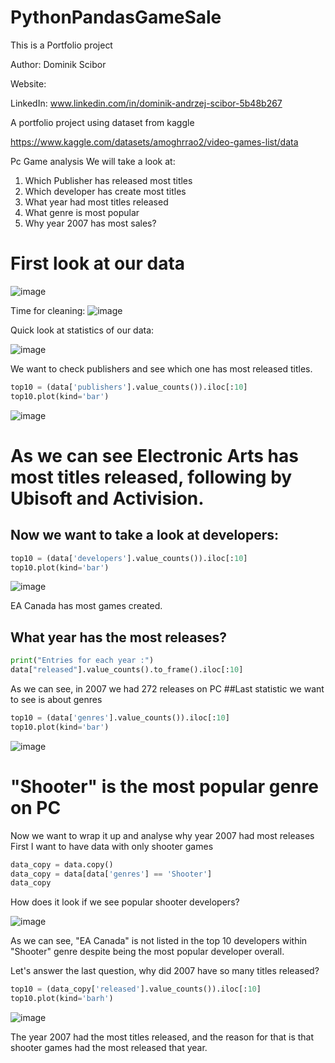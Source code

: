 # PythonPandasGameSale
This is a Portfolio project 

Author: Dominik Scibor

Website:

LinkedIn: www.linkedin.com/in/dominik-andrzej-scibor-5b48b267



A portfolio project using dataset from kaggle

https://www.kaggle.com/datasets/amoghrrao2/video-games-list/data

Pc Game analysis
We will take a look at:
1) Which Publisher has released most titles
2) Which developer has create most titles
3) What year had most titles released
4) What genre is most popular 
5) Why year 2007 has most sales? 


# First look at our data
![image](https://github.com/user-attachments/assets/d4abfb8e-1841-41a7-9bd7-c2ac439081b3)

 Time for cleaning:
 ![image](https://github.com/user-attachments/assets/cf1ecb96-f9ee-4d82-82d0-00b669c0a68d)

Quick look at statistics of our data:

![image](https://github.com/user-attachments/assets/3c6ba864-0832-4d06-9e30-90c7e8a08eb7)

We want to check publishers and see which one has most released titles.
``` python
top10 = (data['publishers'].value_counts()).iloc[:10]
top10.plot(kind='bar')
```
![image](https://github.com/user-attachments/assets/778fd4c7-9b5a-40ff-a04b-14f31f9cff0f)
# As we can see Electronic Arts has most titles released, following by Ubisoft and Activision.

## Now we want to take a look at developers:

``` python
top10 = (data['developers'].value_counts()).iloc[:10]
top10.plot(kind='bar')
```
![image](https://github.com/user-attachments/assets/c4f5fc99-e56e-48d5-8708-b55b434df664)

EA Canada has most games created.

## What year has the most releases?
``` python
print("Entries for each year :")
data["released"].value_counts().to_frame().iloc[:10]
```
As we can see, in 2007 we had 272 releases on PC
##Last statistic we want to see is about genres
``` python
top10 = (data['genres'].value_counts()).iloc[:10]
top10.plot(kind='bar')
```
![image](https://github.com/user-attachments/assets/0819f147-a547-4683-b161-e0dc5bd9f160)

# "Shooter" is the most popular genre on PC

Now we want to wrap it up and analyse why year 2007 had most releases
First I want to have data with only shooter games
``` python
data_copy = data.copy()
data_copy = data[data['genres'] == 'Shooter']
data_copy

```
How does it look if we see popular shooter developers?

![image](https://github.com/user-attachments/assets/6ed1632d-710b-42e6-a7d1-b7c11c184ce5)

As we can see, "EA Canada" is not listed in the top 10 developers within "Shooter" genre despite being the most popular developer overall.

Let's answer the last question, why did 2007 have so many titles released?
``` python
top10 = (data_copy['released'].value_counts()).iloc[:10]
top10.plot(kind='barh')
```
![image](https://github.com/user-attachments/assets/bd339712-7ea8-4e91-8e1c-f64fe212ef00)

 The year 2007 had the most titles released, and the reason for that is that shooter games had the most released that year.




